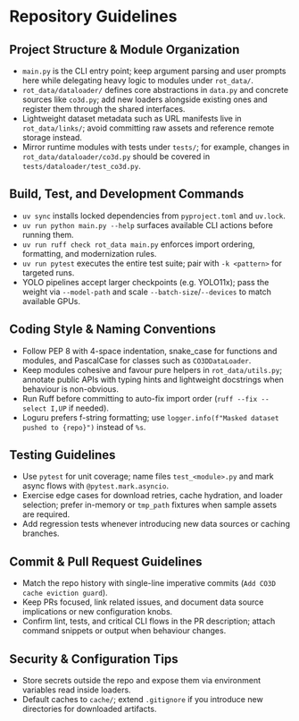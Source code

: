# Repository Guidelines

## Project Structure & Module Organization
- `main.py` is the CLI entry point; keep argument parsing and user prompts here while delegating heavy logic to modules under `rot_data/`.
- `rot_data/dataloader/` defines core abstractions in `data.py` and concrete sources like `co3d.py`; add new loaders alongside existing ones and register them through the shared interfaces.
- Lightweight dataset metadata such as URL manifests live in `rot_data/links/`; avoid committing raw assets and reference remote storage instead.
- Mirror runtime modules with tests under `tests/`; for example, changes in `rot_data/dataloader/co3d.py` should be covered in `tests/dataloader/test_co3d.py`.

## Build, Test, and Development Commands
- `uv sync` installs locked dependencies from `pyproject.toml` and `uv.lock`.
- `uv run python main.py --help` surfaces available CLI actions before running them.
- `uv run ruff check rot_data main.py` enforces import ordering, formatting, and modernization rules.
- `uv run pytest` executes the entire test suite; pair with `-k <pattern>` for targeted runs.
- YOLO pipelines accept larger checkpoints (e.g. YOLO11x); pass the weight via `--model-path` and scale `--batch-size`/`--devices` to match available GPUs.

## Coding Style & Naming Conventions
- Follow PEP 8 with 4-space indentation, snake_case for functions and modules, and PascalCase for classes such as `CO3DDataLoader`.
- Keep modules cohesive and favour pure helpers in `rot_data/utils.py`; annotate public APIs with typing hints and lightweight docstrings when behaviour is non-obvious.
- Run Ruff before committing to auto-fix import order (`ruff --fix --select I,UP` if needed).
- Loguru prefers f-string formatting; use `logger.info(f"Masked dataset pushed to {repo}")` instead of `%s`.

## Testing Guidelines
- Use `pytest` for unit coverage; name files `test_<module>.py` and mark async flows with `@pytest.mark.asyncio`.
- Exercise edge cases for download retries, cache hydration, and loader selection; prefer in-memory or `tmp_path` fixtures when sample assets are required.
- Add regression tests whenever introducing new data sources or caching branches.

## Commit & Pull Request Guidelines
- Match the repo history with single-line imperative commits (`Add CO3D cache eviction guard`).
- Keep PRs focused, link related issues, and document data source implications or new configuration knobs.
- Confirm lint, tests, and critical CLI flows in the PR description; attach command snippets or output when behaviour changes.

## Security & Configuration Tips
- Store secrets outside the repo and expose them via environment variables read inside loaders.
- Default caches to `cache/`; extend `.gitignore` if you introduce new directories for downloaded artifacts.
